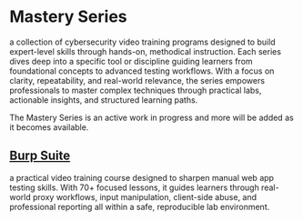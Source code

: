 # Mastery Series
a collection of cybersecurity video training programs designed to build expert-level skills through hands-on, methodical instruction. Each series dives deep into a specific tool or discipline guiding learners from foundational concepts to advanced testing workflows. With a focus on clarity, repeatability, and real-world relevance, the series empowers professionals to master complex techniques through practical labs, actionable insights, and structured learning paths.

The Mastery Series is an active work in progress and more will be added as it becomes available.


## [Burp Suite](BurpSuite)
a practical video training course designed to sharpen manual web app testing skills. With 70+ focused lessons, it guides learners through real-world proxy workflows, input manipulation, client-side abuse, and professional reporting all within a safe, reproducible lab environment.
